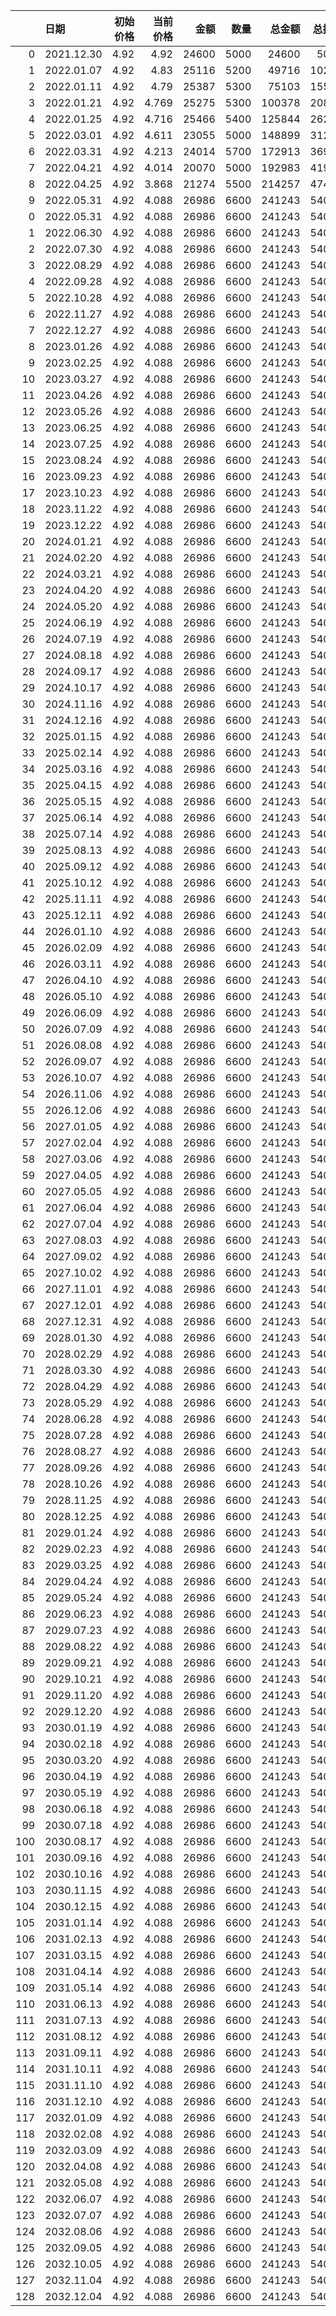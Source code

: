 |     | 日期         |   初始价格 |   当前价格 |    金额 |   数量 |    总金额 |   总持仓 |      总市值 |   盈亏比例 |
|----:|:-----------|-------:|-------:|------:|-----:|-------:|------:|---------:|-------:|
|   0 | 2021.12.30 |   4.92 |  4.92  | 24600 | 5000 |  24600 |  5000 |  24600   |   0    |
|   1 | 2022.01.07 |   4.92 |  4.83  | 25116 | 5200 |  49716 | 10200 |  49266   |  -0.91 |
|   2 | 2022.01.11 |   4.92 |  4.79  | 25387 | 5300 |  75103 | 15500 |  74245   |  -1.14 |
|   3 | 2022.01.21 |   4.92 |  4.769 | 25275 | 5300 | 100378 | 20800 |  99195.2 |  -1.18 |
|   4 | 2022.01.25 |   4.92 |  4.716 | 25466 | 5400 | 125844 | 26200 | 123559   |  -1.82 |
|   5 | 2022.03.01 |   4.92 |  4.611 | 23055 | 5000 | 148899 | 31200 | 143863   |  -3.38 |
|   6 | 2022.03.31 |   4.92 |  4.213 | 24014 | 5700 | 172913 | 36900 | 155460   | -10.09 |
|   7 | 2022.04.21 |   4.92 |  4.014 | 20070 | 5000 | 192983 | 41900 | 168187   | -12.85 |
|   8 | 2022.04.25 |   4.92 |  3.868 | 21274 | 5500 | 214257 | 47400 | 183343   | -14.43 |
|   9 | 2022.05.31 |   4.92 |  4.088 | 26986 | 6600 | 241243 | 54000 | 220752   |  -8.49 |
|   0 | 2022.05.31 |   4.92 |  4.088 | 26986 | 6600 | 241243 | 54000 | 220752   |  -8.49 |
|   1 | 2022.06.30 |   4.92 |  4.088 | 26986 | 6600 | 241243 | 54000 | 220752   |  -8.49 |
|   2 | 2022.07.30 |   4.92 |  4.088 | 26986 | 6600 | 241243 | 54000 | 220752   |  -8.49 |
|   3 | 2022.08.29 |   4.92 |  4.088 | 26986 | 6600 | 241243 | 54000 | 220752   |  -8.49 |
|   4 | 2022.09.28 |   4.92 |  4.088 | 26986 | 6600 | 241243 | 54000 | 220752   |  -8.49 |
|   5 | 2022.10.28 |   4.92 |  4.088 | 26986 | 6600 | 241243 | 54000 | 220752   |  -8.49 |
|   6 | 2022.11.27 |   4.92 |  4.088 | 26986 | 6600 | 241243 | 54000 | 220752   |  -8.49 |
|   7 | 2022.12.27 |   4.92 |  4.088 | 26986 | 6600 | 241243 | 54000 | 220752   |  -8.49 |
|   8 | 2023.01.26 |   4.92 |  4.088 | 26986 | 6600 | 241243 | 54000 | 220752   |  -8.49 |
|   9 | 2023.02.25 |   4.92 |  4.088 | 26986 | 6600 | 241243 | 54000 | 220752   |  -8.49 |
|  10 | 2023.03.27 |   4.92 |  4.088 | 26986 | 6600 | 241243 | 54000 | 220752   |  -8.49 |
|  11 | 2023.04.26 |   4.92 |  4.088 | 26986 | 6600 | 241243 | 54000 | 220752   |  -8.49 |
|  12 | 2023.05.26 |   4.92 |  4.088 | 26986 | 6600 | 241243 | 54000 | 220752   |  -8.49 |
|  13 | 2023.06.25 |   4.92 |  4.088 | 26986 | 6600 | 241243 | 54000 | 220752   |  -8.49 |
|  14 | 2023.07.25 |   4.92 |  4.088 | 26986 | 6600 | 241243 | 54000 | 220752   |  -8.49 |
|  15 | 2023.08.24 |   4.92 |  4.088 | 26986 | 6600 | 241243 | 54000 | 220752   |  -8.49 |
|  16 | 2023.09.23 |   4.92 |  4.088 | 26986 | 6600 | 241243 | 54000 | 220752   |  -8.49 |
|  17 | 2023.10.23 |   4.92 |  4.088 | 26986 | 6600 | 241243 | 54000 | 220752   |  -8.49 |
|  18 | 2023.11.22 |   4.92 |  4.088 | 26986 | 6600 | 241243 | 54000 | 220752   |  -8.49 |
|  19 | 2023.12.22 |   4.92 |  4.088 | 26986 | 6600 | 241243 | 54000 | 220752   |  -8.49 |
|  20 | 2024.01.21 |   4.92 |  4.088 | 26986 | 6600 | 241243 | 54000 | 220752   |  -8.49 |
|  21 | 2024.02.20 |   4.92 |  4.088 | 26986 | 6600 | 241243 | 54000 | 220752   |  -8.49 |
|  22 | 2024.03.21 |   4.92 |  4.088 | 26986 | 6600 | 241243 | 54000 | 220752   |  -8.49 |
|  23 | 2024.04.20 |   4.92 |  4.088 | 26986 | 6600 | 241243 | 54000 | 220752   |  -8.49 |
|  24 | 2024.05.20 |   4.92 |  4.088 | 26986 | 6600 | 241243 | 54000 | 220752   |  -8.49 |
|  25 | 2024.06.19 |   4.92 |  4.088 | 26986 | 6600 | 241243 | 54000 | 220752   |  -8.49 |
|  26 | 2024.07.19 |   4.92 |  4.088 | 26986 | 6600 | 241243 | 54000 | 220752   |  -8.49 |
|  27 | 2024.08.18 |   4.92 |  4.088 | 26986 | 6600 | 241243 | 54000 | 220752   |  -8.49 |
|  28 | 2024.09.17 |   4.92 |  4.088 | 26986 | 6600 | 241243 | 54000 | 220752   |  -8.49 |
|  29 | 2024.10.17 |   4.92 |  4.088 | 26986 | 6600 | 241243 | 54000 | 220752   |  -8.49 |
|  30 | 2024.11.16 |   4.92 |  4.088 | 26986 | 6600 | 241243 | 54000 | 220752   |  -8.49 |
|  31 | 2024.12.16 |   4.92 |  4.088 | 26986 | 6600 | 241243 | 54000 | 220752   |  -8.49 |
|  32 | 2025.01.15 |   4.92 |  4.088 | 26986 | 6600 | 241243 | 54000 | 220752   |  -8.49 |
|  33 | 2025.02.14 |   4.92 |  4.088 | 26986 | 6600 | 241243 | 54000 | 220752   |  -8.49 |
|  34 | 2025.03.16 |   4.92 |  4.088 | 26986 | 6600 | 241243 | 54000 | 220752   |  -8.49 |
|  35 | 2025.04.15 |   4.92 |  4.088 | 26986 | 6600 | 241243 | 54000 | 220752   |  -8.49 |
|  36 | 2025.05.15 |   4.92 |  4.088 | 26986 | 6600 | 241243 | 54000 | 220752   |  -8.49 |
|  37 | 2025.06.14 |   4.92 |  4.088 | 26986 | 6600 | 241243 | 54000 | 220752   |  -8.49 |
|  38 | 2025.07.14 |   4.92 |  4.088 | 26986 | 6600 | 241243 | 54000 | 220752   |  -8.49 |
|  39 | 2025.08.13 |   4.92 |  4.088 | 26986 | 6600 | 241243 | 54000 | 220752   |  -8.49 |
|  40 | 2025.09.12 |   4.92 |  4.088 | 26986 | 6600 | 241243 | 54000 | 220752   |  -8.49 |
|  41 | 2025.10.12 |   4.92 |  4.088 | 26986 | 6600 | 241243 | 54000 | 220752   |  -8.49 |
|  42 | 2025.11.11 |   4.92 |  4.088 | 26986 | 6600 | 241243 | 54000 | 220752   |  -8.49 |
|  43 | 2025.12.11 |   4.92 |  4.088 | 26986 | 6600 | 241243 | 54000 | 220752   |  -8.49 |
|  44 | 2026.01.10 |   4.92 |  4.088 | 26986 | 6600 | 241243 | 54000 | 220752   |  -8.49 |
|  45 | 2026.02.09 |   4.92 |  4.088 | 26986 | 6600 | 241243 | 54000 | 220752   |  -8.49 |
|  46 | 2026.03.11 |   4.92 |  4.088 | 26986 | 6600 | 241243 | 54000 | 220752   |  -8.49 |
|  47 | 2026.04.10 |   4.92 |  4.088 | 26986 | 6600 | 241243 | 54000 | 220752   |  -8.49 |
|  48 | 2026.05.10 |   4.92 |  4.088 | 26986 | 6600 | 241243 | 54000 | 220752   |  -8.49 |
|  49 | 2026.06.09 |   4.92 |  4.088 | 26986 | 6600 | 241243 | 54000 | 220752   |  -8.49 |
|  50 | 2026.07.09 |   4.92 |  4.088 | 26986 | 6600 | 241243 | 54000 | 220752   |  -8.49 |
|  51 | 2026.08.08 |   4.92 |  4.088 | 26986 | 6600 | 241243 | 54000 | 220752   |  -8.49 |
|  52 | 2026.09.07 |   4.92 |  4.088 | 26986 | 6600 | 241243 | 54000 | 220752   |  -8.49 |
|  53 | 2026.10.07 |   4.92 |  4.088 | 26986 | 6600 | 241243 | 54000 | 220752   |  -8.49 |
|  54 | 2026.11.06 |   4.92 |  4.088 | 26986 | 6600 | 241243 | 54000 | 220752   |  -8.49 |
|  55 | 2026.12.06 |   4.92 |  4.088 | 26986 | 6600 | 241243 | 54000 | 220752   |  -8.49 |
|  56 | 2027.01.05 |   4.92 |  4.088 | 26986 | 6600 | 241243 | 54000 | 220752   |  -8.49 |
|  57 | 2027.02.04 |   4.92 |  4.088 | 26986 | 6600 | 241243 | 54000 | 220752   |  -8.49 |
|  58 | 2027.03.06 |   4.92 |  4.088 | 26986 | 6600 | 241243 | 54000 | 220752   |  -8.49 |
|  59 | 2027.04.05 |   4.92 |  4.088 | 26986 | 6600 | 241243 | 54000 | 220752   |  -8.49 |
|  60 | 2027.05.05 |   4.92 |  4.088 | 26986 | 6600 | 241243 | 54000 | 220752   |  -8.49 |
|  61 | 2027.06.04 |   4.92 |  4.088 | 26986 | 6600 | 241243 | 54000 | 220752   |  -8.49 |
|  62 | 2027.07.04 |   4.92 |  4.088 | 26986 | 6600 | 241243 | 54000 | 220752   |  -8.49 |
|  63 | 2027.08.03 |   4.92 |  4.088 | 26986 | 6600 | 241243 | 54000 | 220752   |  -8.49 |
|  64 | 2027.09.02 |   4.92 |  4.088 | 26986 | 6600 | 241243 | 54000 | 220752   |  -8.49 |
|  65 | 2027.10.02 |   4.92 |  4.088 | 26986 | 6600 | 241243 | 54000 | 220752   |  -8.49 |
|  66 | 2027.11.01 |   4.92 |  4.088 | 26986 | 6600 | 241243 | 54000 | 220752   |  -8.49 |
|  67 | 2027.12.01 |   4.92 |  4.088 | 26986 | 6600 | 241243 | 54000 | 220752   |  -8.49 |
|  68 | 2027.12.31 |   4.92 |  4.088 | 26986 | 6600 | 241243 | 54000 | 220752   |  -8.49 |
|  69 | 2028.01.30 |   4.92 |  4.088 | 26986 | 6600 | 241243 | 54000 | 220752   |  -8.49 |
|  70 | 2028.02.29 |   4.92 |  4.088 | 26986 | 6600 | 241243 | 54000 | 220752   |  -8.49 |
|  71 | 2028.03.30 |   4.92 |  4.088 | 26986 | 6600 | 241243 | 54000 | 220752   |  -8.49 |
|  72 | 2028.04.29 |   4.92 |  4.088 | 26986 | 6600 | 241243 | 54000 | 220752   |  -8.49 |
|  73 | 2028.05.29 |   4.92 |  4.088 | 26986 | 6600 | 241243 | 54000 | 220752   |  -8.49 |
|  74 | 2028.06.28 |   4.92 |  4.088 | 26986 | 6600 | 241243 | 54000 | 220752   |  -8.49 |
|  75 | 2028.07.28 |   4.92 |  4.088 | 26986 | 6600 | 241243 | 54000 | 220752   |  -8.49 |
|  76 | 2028.08.27 |   4.92 |  4.088 | 26986 | 6600 | 241243 | 54000 | 220752   |  -8.49 |
|  77 | 2028.09.26 |   4.92 |  4.088 | 26986 | 6600 | 241243 | 54000 | 220752   |  -8.49 |
|  78 | 2028.10.26 |   4.92 |  4.088 | 26986 | 6600 | 241243 | 54000 | 220752   |  -8.49 |
|  79 | 2028.11.25 |   4.92 |  4.088 | 26986 | 6600 | 241243 | 54000 | 220752   |  -8.49 |
|  80 | 2028.12.25 |   4.92 |  4.088 | 26986 | 6600 | 241243 | 54000 | 220752   |  -8.49 |
|  81 | 2029.01.24 |   4.92 |  4.088 | 26986 | 6600 | 241243 | 54000 | 220752   |  -8.49 |
|  82 | 2029.02.23 |   4.92 |  4.088 | 26986 | 6600 | 241243 | 54000 | 220752   |  -8.49 |
|  83 | 2029.03.25 |   4.92 |  4.088 | 26986 | 6600 | 241243 | 54000 | 220752   |  -8.49 |
|  84 | 2029.04.24 |   4.92 |  4.088 | 26986 | 6600 | 241243 | 54000 | 220752   |  -8.49 |
|  85 | 2029.05.24 |   4.92 |  4.088 | 26986 | 6600 | 241243 | 54000 | 220752   |  -8.49 |
|  86 | 2029.06.23 |   4.92 |  4.088 | 26986 | 6600 | 241243 | 54000 | 220752   |  -8.49 |
|  87 | 2029.07.23 |   4.92 |  4.088 | 26986 | 6600 | 241243 | 54000 | 220752   |  -8.49 |
|  88 | 2029.08.22 |   4.92 |  4.088 | 26986 | 6600 | 241243 | 54000 | 220752   |  -8.49 |
|  89 | 2029.09.21 |   4.92 |  4.088 | 26986 | 6600 | 241243 | 54000 | 220752   |  -8.49 |
|  90 | 2029.10.21 |   4.92 |  4.088 | 26986 | 6600 | 241243 | 54000 | 220752   |  -8.49 |
|  91 | 2029.11.20 |   4.92 |  4.088 | 26986 | 6600 | 241243 | 54000 | 220752   |  -8.49 |
|  92 | 2029.12.20 |   4.92 |  4.088 | 26986 | 6600 | 241243 | 54000 | 220752   |  -8.49 |
|  93 | 2030.01.19 |   4.92 |  4.088 | 26986 | 6600 | 241243 | 54000 | 220752   |  -8.49 |
|  94 | 2030.02.18 |   4.92 |  4.088 | 26986 | 6600 | 241243 | 54000 | 220752   |  -8.49 |
|  95 | 2030.03.20 |   4.92 |  4.088 | 26986 | 6600 | 241243 | 54000 | 220752   |  -8.49 |
|  96 | 2030.04.19 |   4.92 |  4.088 | 26986 | 6600 | 241243 | 54000 | 220752   |  -8.49 |
|  97 | 2030.05.19 |   4.92 |  4.088 | 26986 | 6600 | 241243 | 54000 | 220752   |  -8.49 |
|  98 | 2030.06.18 |   4.92 |  4.088 | 26986 | 6600 | 241243 | 54000 | 220752   |  -8.49 |
|  99 | 2030.07.18 |   4.92 |  4.088 | 26986 | 6600 | 241243 | 54000 | 220752   |  -8.49 |
| 100 | 2030.08.17 |   4.92 |  4.088 | 26986 | 6600 | 241243 | 54000 | 220752   |  -8.49 |
| 101 | 2030.09.16 |   4.92 |  4.088 | 26986 | 6600 | 241243 | 54000 | 220752   |  -8.49 |
| 102 | 2030.10.16 |   4.92 |  4.088 | 26986 | 6600 | 241243 | 54000 | 220752   |  -8.49 |
| 103 | 2030.11.15 |   4.92 |  4.088 | 26986 | 6600 | 241243 | 54000 | 220752   |  -8.49 |
| 104 | 2030.12.15 |   4.92 |  4.088 | 26986 | 6600 | 241243 | 54000 | 220752   |  -8.49 |
| 105 | 2031.01.14 |   4.92 |  4.088 | 26986 | 6600 | 241243 | 54000 | 220752   |  -8.49 |
| 106 | 2031.02.13 |   4.92 |  4.088 | 26986 | 6600 | 241243 | 54000 | 220752   |  -8.49 |
| 107 | 2031.03.15 |   4.92 |  4.088 | 26986 | 6600 | 241243 | 54000 | 220752   |  -8.49 |
| 108 | 2031.04.14 |   4.92 |  4.088 | 26986 | 6600 | 241243 | 54000 | 220752   |  -8.49 |
| 109 | 2031.05.14 |   4.92 |  4.088 | 26986 | 6600 | 241243 | 54000 | 220752   |  -8.49 |
| 110 | 2031.06.13 |   4.92 |  4.088 | 26986 | 6600 | 241243 | 54000 | 220752   |  -8.49 |
| 111 | 2031.07.13 |   4.92 |  4.088 | 26986 | 6600 | 241243 | 54000 | 220752   |  -8.49 |
| 112 | 2031.08.12 |   4.92 |  4.088 | 26986 | 6600 | 241243 | 54000 | 220752   |  -8.49 |
| 113 | 2031.09.11 |   4.92 |  4.088 | 26986 | 6600 | 241243 | 54000 | 220752   |  -8.49 |
| 114 | 2031.10.11 |   4.92 |  4.088 | 26986 | 6600 | 241243 | 54000 | 220752   |  -8.49 |
| 115 | 2031.11.10 |   4.92 |  4.088 | 26986 | 6600 | 241243 | 54000 | 220752   |  -8.49 |
| 116 | 2031.12.10 |   4.92 |  4.088 | 26986 | 6600 | 241243 | 54000 | 220752   |  -8.49 |
| 117 | 2032.01.09 |   4.92 |  4.088 | 26986 | 6600 | 241243 | 54000 | 220752   |  -8.49 |
| 118 | 2032.02.08 |   4.92 |  4.088 | 26986 | 6600 | 241243 | 54000 | 220752   |  -8.49 |
| 119 | 2032.03.09 |   4.92 |  4.088 | 26986 | 6600 | 241243 | 54000 | 220752   |  -8.49 |
| 120 | 2032.04.08 |   4.92 |  4.088 | 26986 | 6600 | 241243 | 54000 | 220752   |  -8.49 |
| 121 | 2032.05.08 |   4.92 |  4.088 | 26986 | 6600 | 241243 | 54000 | 220752   |  -8.49 |
| 122 | 2032.06.07 |   4.92 |  4.088 | 26986 | 6600 | 241243 | 54000 | 220752   |  -8.49 |
| 123 | 2032.07.07 |   4.92 |  4.088 | 26986 | 6600 | 241243 | 54000 | 220752   |  -8.49 |
| 124 | 2032.08.06 |   4.92 |  4.088 | 26986 | 6600 | 241243 | 54000 | 220752   |  -8.49 |
| 125 | 2032.09.05 |   4.92 |  4.088 | 26986 | 6600 | 241243 | 54000 | 220752   |  -8.49 |
| 126 | 2032.10.05 |   4.92 |  4.088 | 26986 | 6600 | 241243 | 54000 | 220752   |  -8.49 |
| 127 | 2032.11.04 |   4.92 |  4.088 | 26986 | 6600 | 241243 | 54000 | 220752   |  -8.49 |
| 128 | 2032.12.04 |   4.92 |  4.088 | 26986 | 6600 | 241243 | 54000 | 220752   |  -8.49 |